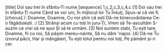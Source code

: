 [title] Doi sau trei în sfântu-Ti nume
[sequence] 1,c,2,c,3,c,4,c
[1]
Doi sau trei în sfântu-Ți nume
Când se vor uni,
În mijlocul lor Tu Însuţi,
Spus-ai că vei fi.
[chorus]
/: Doamne, Doamne,
Cu noi știm că ești
Dă-ne binecuvântarea
Ce-o făgăduiești. :/
[2]
Strânși acum cu toți în juru-Ți,
Vrem să Te-ascultăm
S-auzim ce vrei să ne spui
Și să te urmăm.
[3]
Noi suntem slabi, Tu ești tare,
Doamne, fii cu noi,
Să pășim mereu-nainte,
Să nu dăm 'napoi.
[4]
Dă-ne Tu izvorul păcii,
Har și mângâieri,
Tu ești totul pentru noi toți,
Pe pământ și-n cer.

